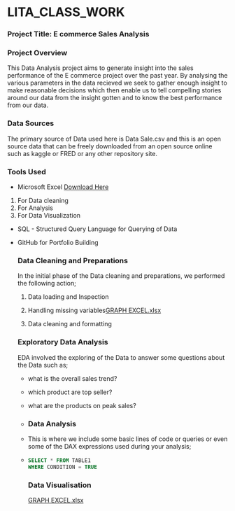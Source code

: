 # LITA_CLASS_WORK

### Project Title: E commerce Sales Analysis

### Project Overview
This Data Analysis  project aims to generate insight into the sales performance of the E commerce project over the past year. By analysing the various parameters in the data recieved we seek to gather enough insight to make reasonable decisions which then enable us to tell compelling stories around our data from the insight gotten and to know the best performance from our data.

### Data Sources
The primary source of Data used here is Data Sale.csv and this is an open source data that can be freely downloaded from an open source online such as kaggle or FRED or any other repository site.

### Tools Used
- Microsoft Excel [Download Here](https://www.microsoft.com)
1. For Data cleaning 
2. For Analysis
3. For Data Visualization

- SQL - Structured Query Language for Querying of Data
- GitHub for Portfolio Building

  ### Data Cleaning and Preparations
  In the initial phase of the Data cleaning and preparations, we performed the following action;
  1. Data loading and Inspection
  2. Handling missing variables[GRAPH EXCEL.xlsx](https://github.com/user-attachments/files/17174831/GRAPH.EXCEL.xlsx)

  3. Data cleaning and formatting

  ### Exploratory Data Analysis
  EDA involved the exploring of the Data to answer some questions about the Data such as;
  - what is the overall sales trend?
  - which product are top seller?
  - what are the products on peak sales?
 
  - ### Data Analysis
  - This is where we include some basic lines of code or queries or even some of the DAX expressions used during your analysis;
 
  - ```SQL
    SELECT * FROM TABLE1
    WHERE CONDITION = TRUE
    ```

    ### Data Visualisation
    


    [GRAPH EXCEL.xlsx](https://github.com/user-attachments/files/17174833/GRAPH.EXCEL.xlsx)

    

